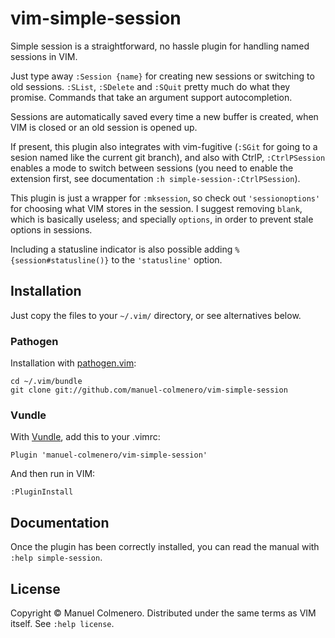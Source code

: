 # vim-simple-session

Simple session is a straightforward, no hassle plugin for handling named
sessions in VIM.

Just type away `:Session {name}` for creating new sessions or switching to
old sessions. `:SList`, `:SDelete` and `:SQuit` pretty much do what they
promise. Commands that take an argument support autocompletion.

Sessions are automatically saved every time a new buffer is created, when VIM is
closed or an old session is opened up.

If present, this plugin also integrates with vim-fugitive (`:SGit` for going
to a sesion named like the current git branch), and also with CtrlP,
`:CtrlPSession` enables a mode to switch between sessions (you need to enable
the extension first, see documentation `:h simple-session-:CtrlPSession`).

This plugin is just a wrapper for `:mksession`, so check out `'sessionoptions'`
for choosing what VIM stores in the session. I suggest removing `blank`, which
is basically useless; and specially `options`, in order to prevent stale options
in sessions.

Including a statusline indicator is also possible adding
`%{session#statusline()}` to the `'statusline'` option.

## Installation

Just copy the files to your `~/.vim/` directory, or see alternatives below.

### Pathogen

Installation with [pathogen.vim](https://github.com/tpope/vim-pathogen):

    cd ~/.vim/bundle
    git clone git://github.com/manuel-colmenero/vim-simple-session


### Vundle

With [Vundle](https://github.com/gmarik/Vundle.vim), add this to your .vimrc:

    Plugin 'manuel-colmenero/vim-simple-session'

And then run in VIM:

    :PluginInstall

## Documentation

Once the plugin has been correctly installed, you can read the manual with
`:help simple-session`.

## License

Copyright © Manuel Colmenero. Distributed under the same terms as VIM itself.
See `:help license`.

